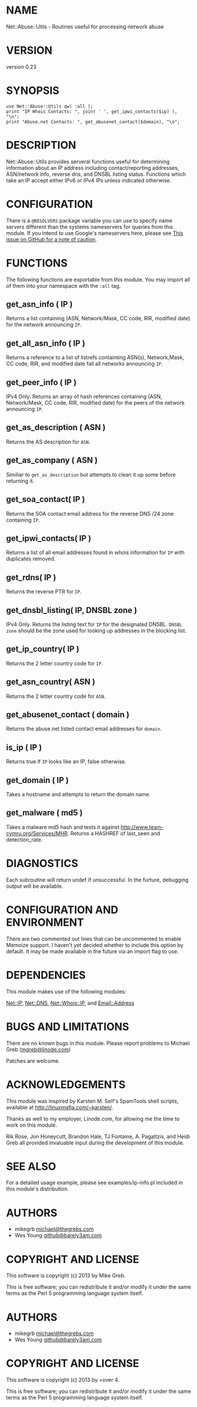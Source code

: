 # NAME

Net::Abuse::Utils - Routines useful for processing network abuse

# VERSION

version 0.23

# SYNOPSIS

    use Net::Abuse::Utils qw( :all );
    print "IP Whois Contacts: ", join( ' ', get_ipwi_contacts($ip) ), "\n";
    print "Abuse.net Contacts: ", get_abusenet_contact($domain), "\n";

# DESCRIPTION

Net::Abuse::Utils provides serveral functions useful for determining
information about an IP address including contact/reporting addresses,
ASN/network info, reverse dns, and DNSBL listing status.  Functions which take
an IP accept either IPv6 or IPv4 IPs unless indicated otherwise.

# CONFIGURATION

There is a `@RESOLVERS` package variable you can use to specify name servers
different than the systems nameservers for queries from this module.  If you
intend to use Google's nameservers here, please see [This issue on GitHub for
a note of caution](https://github.com/mikegrb/Net-Abuse-Utils/issues/9#issuecomment-24387435).

# FUNCTIONS

The following functions are exportable from this module.  You may import all
of them into your namespace with the `:all` tag.

## get\_asn\_info ( IP )

Returns a list containing (ASN, Network/Mask, CC code, RIR, modified date)
for the network announcing `IP`.

## get\_all\_asn\_info ( IP )

Returns a reference to a list of listrefs containting ASN(s), Network,Mask,
CC code, RIR, and modified date fall all networks announcing `IP`.

## get\_peer\_info ( IP )

IPv4 Only. Returns an array of hash references containing (ASN, Network/Mask,
CC code, RIR, modified date) for the peers of the network announcing `IP`.

## get\_as\_description ( ASN )

Returns the AS description for `ASN`. 

## get\_as\_company ( ASN )

Similiar to `get_as_description` but attempts to clean it up some before
returning it.

## get\_soa\_contact( IP )

Returns the SOA contact email address for the reverse DNS /24
zone containing `IP`.

## get\_ipwi\_contacts( IP )

Returns a list of all email addresses found in whois information
for `IP` with duplicates removed.

## get\_rdns( IP )

Returns the reverse PTR for `IP`.

## get\_dnsbl\_listing( IP, DNSBL zone )

IPv4 Only. Returns the listing text for `IP` for the designated DNSBL.
`DNSBL zone` should be the zone used for looking up addresses in the
blocking list.

## get\_ip\_country( IP )

Returns the 2 letter country code for `IP`.

## get\_asn\_country( ASN )

Returns the 2 letter country code for `ASN`.

## get\_abusenet\_contact ( domain )

Returns the abuse.net listed contact email addresses for `domain`.

## is\_ip ( IP )

Returns true if `IP` looks like an IP, false otherwise.

## get\_domain ( IP )

Takes a hostname and attempts to return the domain name.

## get\_malware ( md5 )

Takes a malware md5 hash and tests it against
http://www.team-cymru.org/Services/MHR. Returns a HASHREF of last\_seen and
detection\_rate.

# DIAGNOSTICS

Each subroutine will return undef if unsuccessful.  In the furture,
debugging output will be available.

# CONFIGURATION AND ENVIRONMENT

There are two commented out lines that can be uncommented to enable Memoize
support.  I haven't yet decided whether to include this option by default.  It
may be made available in the future via an import flag to use.

# DEPENDENCIES

This module makes use of the following modules:

[Net::IP](https://metacpan.org/pod/Net::IP), [Net::DNS](https://metacpan.org/pod/Net::DNS), [Net::Whois::IP](https://metacpan.org/pod/Net::Whois::IP), and [Email::Address](https://metacpan.org/pod/Email::Address)

# BUGS AND LIMITATIONS

There are no known bugs in this module.  Please report problems to
Michael Greb (mgreb@linode.com)

Patches are welcome.

# ACKNOWLEDGEMENTS

This module was inspired by Karsten M. Self's SpamTools shell scripts, 
available at http://linuxmafia.com/~karsten/.

Thanks as well to my employer, Linode.com, for allowing me the time to work
on this module.

Rik Rose, Jon Honeycutt, Brandon Hale, TJ Fontaine, A. Pagaltzis, and
Heidi Greb all provided invaluable input during the development of this
module.

# SEE ALSO

For a detailed usage example, please see examples/ip-info.pl included in
this module's distribution.

# AUTHORS

- mikegrb <michael@thegrebs.com>
- Wes Young <github@barely3am.com>

# COPYRIGHT AND LICENSE

This software is copyright (c) 2013 by Mike Greb.

This is free software; you can redistribute it and/or modify it under
the same terms as the Perl 5 programming language system itself.

# AUTHORS

- mikegrb <michael@thegrebs.com>
- Wes Young <github@barely3am.com>

# COPYRIGHT AND LICENSE

This software is copyright (c) 2013 by =over 4.

This is free software; you can redistribute it and/or modify it under
the same terms as the Perl 5 programming language system itself.
